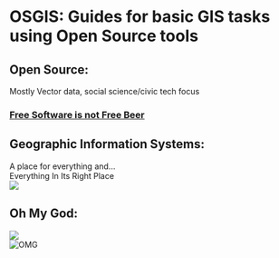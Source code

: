 # OSGIS: Guides for basic GIS tasks using Open Source tools

## **O**pen **S**ource:		 
Mostly Vector data, social science/civic tech focus

### [Free Software is not Free Beer](https://en.wikipedia.org/wiki/Gratis_versus_libre)
## **G**eographic **I**nformation **S**ystems:		
A place for everything and...		
Everything In Its Right Place		
![](http://i.giphy.com/lD59ZRdTSlN6M.gif)
## **O**h **M**y **G**od:
![](http://media.urbandictionary.com/image/page/omg-48353.jpg)		
![OMG](http://i.giphy.com/14vFOciTnQjnl6.gif)
